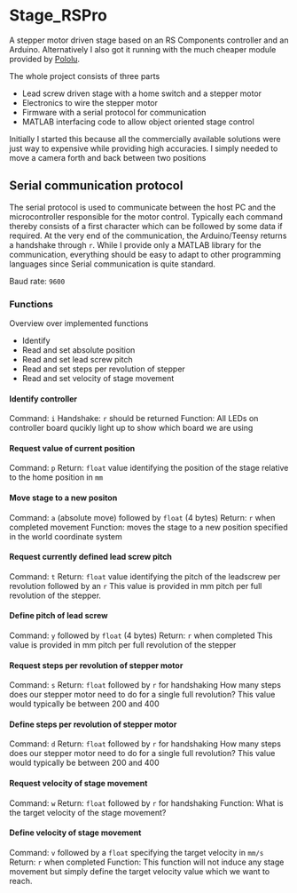# Stage_RSPro

A stepper motor driven stage based on an RS Components controller and an Arduino. Alternatively I also got it running with the much cheaper module provided by [Pololu](https://www.pololu.com/product/2998).

The whole project consists of three parts

*  Lead screw driven stage with a home switch and a stepper motor
*  Electronics to wire the stepper motor
*  Firmware with a serial protocol for communication
*  MATLAB interfacing code to allow object oriented stage control

Initially I started this because all the commercially available solutions were just way to expensive while providing high accuracies. I simply needed to move a camera forth and back between two positions 

## Serial communication protocol

The serial protocol is used to communicate between the host PC and the microcontroller responsible for the motor control. Typically each command thereby consists of a first character which can be followed by some data if required. At the very end of the communication, the Arduino/Teensy returns a handshake through `r`. While I provide only a MATLAB library for the communication, everything should be easy to adapt to other programming languages since Serial communication is quite standard.

Baud rate: `9600`

### Functions

Overview over implemented functions

*  Identify
*  Read and set absolute position
*  Read and set lead screw pitch
*  Read and set steps per revolution of stepper
*  Read and set velocity of stage movement

#### Identify controller

Command: `i`
Handshake: `r` should be returned
Function: All LEDs on controller board qucikly light up to show which board we are using

#### Request value of current position

Command: `p`
Return: `float` value identifying the position of the stage relative to the home position in `mm`

#### Move stage to a new positon

Command: `a` (absolute move) followed by `float` (4 bytes)
Return: `r` when completed movement
Function: moves the stage to a new position specified in the world coordinate system

#### Request currently defined lead screw pitch

Command: `t`
Return: `float` value identifying the pitch of the leadscrew per revolution followed by an `r`
This value is provided in mm pitch per full revolution of the stepper.

#### Define pitch of lead screw

Command: `y` followed by `float` (4 bytes)
Return: `r` when completed
This value is provided in mm pitch per full revolution of the stepper

#### Request steps per revolution of stepper motor

Command: `s`
Return: `float` followed by `r` for handshaking
How many steps does our stepper motor need to do for a single full revolution? This value would typically be between 200 and 400

#### Define steps per revolution of stepper motor

Command: `d`
Return: `float` followed by `r` for handshaking
How many steps does our stepper motor need to do for a single full revolution? This value would typically be between 200 and 400

#### Request velocity of stage movement

Command: `w`
Return: `float` followed by `r` for handshaking
Function: What is the target velocity of the stage movement?

#### Define velocity of stage movement

Command: `v` followed by a `float` specifying the target velocity in `mm/s`
Return: `r` when completed
Function: This function will not induce any stage movement but simply define the target velocity value which we want to reach.


